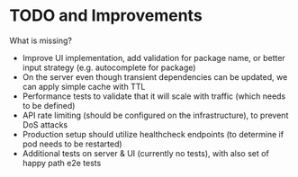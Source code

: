 # TODO and Improvements

What is missing?

- Improve UI implementation, add validation for package name, or better input strategy (e.g. autocomplete for package)
- On the server even though transient dependencies can be updated, we can apply simple cache with TTL
- Performance tests to validate that it will scale with traffic (which needs to be defined)
- API rate limiting (should be configured on the infrastructure), to prevent DoS attacks
- Production setup should utilize healthcheck endpoints (to determine if pod needs to be restarted)
- Additional tests on server & UI (currently no tests), with also set of happy path e2e tests
